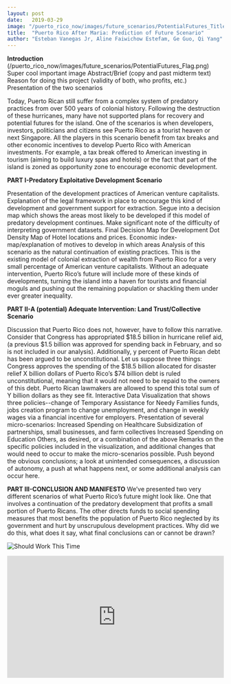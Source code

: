 ```yaml
---
layout: post
date:   2019-03-29
image: "/puerto_rico_now/images/future_scenarios/PotentialFutures_Title.png"
title:  "Puerto Rico After Maria: Prediction of Future Scenario"
author: "Esteban Vanegas Jr, Aline Faiwichow Estefam, Ge Guo, Qi Yang"
---
```

**Introduction**
(/puerto_rico_now/images/future_scenarios/PotentialFutures_Flag.png)
Super cool important image
Abstract/Brief (copy and past midterm text)
Reason for doing this project (validity of both, who profits, etc.)
Presentation of the two scenarios 

Today, Puerto Rican still suffer from a complex system of predatory practices from over 500 years of colonial history. Following the destruction of these hurricanes, many have not supported plans for recovery and potential futures for the island.
One of the scenarios is when developers, investors, politicians and citizens see Puerto Rico as a tourist heaven or next Singapore. All the players in this scenario benefit from tax breaks and other economic incentives to develop Puerto Rico with American investments.  For example, a tax break offered to American investing in tourism (aiming to build luxury spas and hotels) or the fact that part of the island is zoned as opportunity zone to encourage economic development.

**PART I-Predatory Exploitative Development Scenario**

Presentation of the development practices of American venture capitalists. Explanation of the legal framework in place to encourage this kind of development and government support for extraction. Segue into a decision map which shows the areas most likely to be developed if this model of predatory development continues. Make significant note of the difficulty of interpreting government datasets.
Final Decision Map for Development
Dot Density Map of Hotel locations and prices. 
Economic index-map/explanation of motives to develop in which areas
Analysis of this scenario as the natural continuation of existing practices. This is the existing model of colonial extraction of wealth from Puerto Rico for a very small percentage of American venture capitalists. Without an adequate intervention, Puerto Rico’s future will include more of these kinds of developments, turning the island into a haven for tourists and financial moguls and pushing out the remaining population or shackling them under ever greater inequality.


**PART II-A (potential) Adequate Intervention: Land Trust/Collective Scenario**

Discussion that Puerto Rico does not, however, have to follow this narrative. Consider that Congress has appropriated $18.5 billion in hurricane relief aid, (a previous $1.5 billion was approved for spending back in February, and so is not included in our analysis). Additionally, y percent of Puerto Rican debt has been argued to be unconstitutional. Let us suppose three things:
Congress approves the spending of the $18.5 billion allocated for disaster relief
X billion dollars of Puerto Rico’s $74 billion debt is ruled unconstitutional, meaning that it would not need to be repaid to the owners of this debt.
Puerto Rican lawmakers are allowed to spend this total sum of Y billion dollars as they see fit.
Interactive Data Visualization that shows three policies--change of Temporary Assistance for Needy Families funds, jobs creation program to change unemployment, and change in weekly wages via a financial incentive for employers.
Presentation of several micro-scenarios:
Increased Spending on Healthcare
Subsidization of partnerships, small businesses, and farm collectives
Increased Spending on Education
Others, as desired, or a combination of the above
Remarks on the specific policies included in the visualization, and additional changes that would need to occur to make the micro-scenarios possible. Push beyond the obvious conclusions; a look at unintended consequences, a discussion of autonomy, a push at what happens next, or some additional analysis can occur here. 


**PART III-CONCLUSION AND MANIFESTO**
We’ve presented two very different scenarios of what Puerto Rico’s future might look like. One that involves a continuation of the predatory development that profits a small portion of Puerto Ricans. The other directs funds to social spending measures that most benefits the population of Puerto Rico neglected by its government and hurt by unscrupulous development practices. Why did we do this, what does it say, what final conclusions can or cannot be drawn? 


![Should Work This Time](/puerto_rico_now/images/future_scenarios/PotentialFutures_Flag.png)

<div style="padding:56.25% 0 0 0;position:relative;"><iframe src="https://api.mapbox.com/styles/v1/yqjim111/cjuh7cxvz0nx71fmmv4lb70th.html?fresh=true&title=true&access_token=pk.eyJ1IjoieXFqaW0xMTEiLCJhIjoiY2psb2k5ZGZkMXR1czNxdDV3dW55b3hyaiJ9.ihJM3eJ8hNrDmr7EYKjo7w#9.0/18.285439/-66.334582/0" style="position:absolute;top:0;left:0;width:100%;height:100%;" frameborder="0"></iframe></div>

